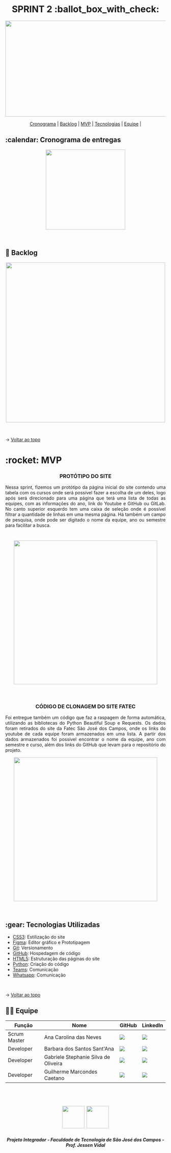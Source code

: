 <br id="topo">

<h1 align="center"> SPRINT 2  :ballot_box_with_check: </h1>

<p align="center"> <img src= "https://github.com/api-equipe-5/Projeto_Integrador/blob/master/Imagens/Logo%203.png" height="300" width="600"> </p>

<p align="center">
    <a href="#cronograma">Cronograma</a> | 
    <a href="#backlog">Backlog</a> | 
    <a href="#mvp">MVP</a> | 
    <a href="#tecnologias">Tecnologias</a> | 
    <a href="#equipe">Equipe</a> | 
</p>

<span id="cronograma">

<h2> :calendar: Cronograma de entregas </h2>
<p align="center"> <img src = "https://github.com/api-equipe-5/Projeto_Integrador/blob/master/Relat%C3%B3rios/Sprint%202/img/cronograma-sprint2.png" height="250"></p>
<br>

<span id="backlog">
 
## :pushpin: Backlog
<p align="center"> <img src = "https://github.com/api-equipe-5/Projeto_Integrador/blob/master/Relat%C3%B3rios/Sprint%202/img/backlog-sprint2.png" height="500" /></p>
<br>

<span id="mvp">

→ [Voltar ao topo](#topo)
 
<h1> :rocket: MVP </h1>

<h3 align="center"> PROTÓTIPO DO SITE</h3>

<p align="justify"> Nessa sprint, fizemos um protótipo da página inicial do site contendo uma tabela com os cursos onde será possível fazer a escolha de um deles, logo após será direcionado para uma página que terá uma lista de todas as equipes, com as informações do ano, link do Youtube e GitHub ou GitLab. No canto superior esquerdo tem uma caixa de seleção onde é possível filtrar a quantidade de linhas em uma mesma página. Há também um campo de pesquisa, onde pode ser digitado o nome da equipe, ano ou semestre para facilitar a busca.</p>
<h1 align="center"> <img src = "https://github.com/api-equipe-5/Projeto_Integrador/blob/master/Relat%C3%B3rios/Sprint%202/img/prototipo-site_sprint2.gif" height="450"/></h1>
<br>

<h3 align="center"> CÓDIGO DE CLONAGEM DO SITE FATEC</h3>
 
<p align="justify"> Foi entregue também um código que faz a raspagem de forma automática, utilizando as bibliotecas do Python Beautiful Soup e Requests. Os dados foram retirados do site da Fatec São José dos Campos, onde os links do youtube de cada equipe foram armazenados em uma lista. A partir dos dados armazenados foi possível encontrar o nome da equipe, ano com semestre e curso, além dos links do GitHub que levam para o repositório do projeto.</p>

<p align="center"> <img src = "https://github.com/api-equipe-5/Projeto_Integrador/blob/master/Relat%C3%B3rios/Sprint%202/img/clonagem_sprint2.gif" height="450"/></p>
<br>
 
<span id="tecnologias">
 
<h2> :gear: Tecnologias Utilizadas</h2>
 
- [CSS3](): Estilização do site
- [Figma](http://www.figma.com): Editor gráfico e Prototipagem 
- [Git](https://git-scm.com): Versionamento
- [GitHub](https://github.com/): Hospedagem de código
- [HTML5](): Estruturação das páginas do site
- [Python](https://www.python.org/): Criação do código
- [Teams](https://teams.microsoft.com): Comunicação
- [Whatsapp](): Comunicação
 
<br>

→ [Voltar ao topo](#topo)

<span id="equipe">

## 👩‍💻 Equipe
|Função|Nome|GitHub|LinkedIn|
| -------- | -------- |-------- |-------- |
|Scrum Master|Ana Carolina das Neves|<a href="https://github.com/AnaCarolinaNeves" target="_blank"><img src = "https://img.shields.io/badge/GitHub-100000?style=for-the-badge&logo=github&logoColor=white" target="_blank"></a>|<a href="https://www.linkedin.com/in/ana-carolina-neves-36aa68207/" target="_blank"><img src="https://img.shields.io/badge/-LinkedIn-%230077B5?style=for-the-badge&logo=linkedin&logoColor=white" target="_blank"></a>|
|Developer|Barbara dos Santos Sant'Ana|<a href="https://github.com/BaahSSantana" target="_blanck"><img src = "https://img.shields.io/badge/GitHub-100000?style=for-the-badge&logo=github&logoColor=white" target="_blank"></a>|<a href="https://www.linkedin.com/in/barbara-santana/" target="_blank"><img src="https://img.shields.io/badge/-LinkedIn-%230077B5?style=for-the-badge&logo=linkedin&logoColor=white" target="_blank"></a>|
|Developer|Gabriele Stephanie Silva de Oliveira|<a href="https://github.com/oliveira-gabriele" target="_blanck"><img src = "https://img.shields.io/badge/GitHub-100000?style=for-the-badge&logo=github&logoColor=white" target="_blank"></a> |<a href="https://www.linkedin.com/in/gabriele-oliveira-929317221" target="_blank"><img src="https://img.shields.io/badge/-LinkedIn-%230077B5?style=for-the-badge&logo=linkedin&logoColor=white" target="_blank"></a>|
|Developer|Guilherme Marcondes Caetano|<a href="https://github.com/gui-marcondes" target="_blanck"><img src = "https://img.shields.io/badge/GitHub-100000?style=for-the-badge&logo=github&logoColor=white" target="_blank"></a> |<a href="https://www.linkedin.com/in/guilhermemarcondescaetano" target="_blank"><img src="https://img.shields.io/badge/-LinkedIn-%230077B5?style=for-the-badge&logo=linkedin&logoColor=white" target="_blank"></a>|
<br>



 <h1 align="center"> <img src = "https://fatecsjc-prd.azurewebsites.net/images/logo/fatecsjc_400x192.png" height="70"  align="auto"> <img src="https://github.com/api-equipe-5/Projeto_Integrador/blob/master/Relat%C3%B3rios/Sprint%202/img/cyb-logo.png" height="70" >
 

 <h5 align="center"> Projeto Integrador - Faculdade de Tecnologia de São José dos Campos - Prof. Jessen Vidal </h5>

